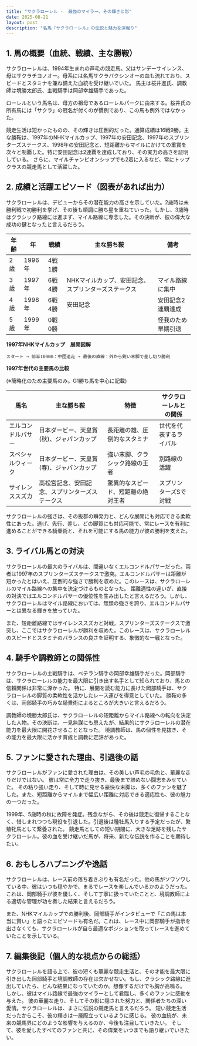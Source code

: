 ```yaml
---
title: "サクラローレル -  最強のマイラー、その輝きと影"
date: 2025-08-21
layout: post
description: "名馬『サクラローレル』の伝説と魅力を深堀り"
---
```


## 1. 馬の概要（血統、戦績、主な勝鞍）

サクラローレルは、1994年生まれの芦毛の競走馬。父はサンデーサイレンス、母はサクラチヨノオー。母系には名馬サクラバクシンオーの血も流れており、スピードとスタミナを兼ね備えた血統を受け継いでいた。  馬主は桜井進氏、調教師は境勝太郎氏、主戦騎手は岡部幸雄騎手であった。

ローレルという馬名は、母方の祖母であるローレルパークに由来する。桜井氏の所有馬には「サクラ」の冠名が付くのが慣例であり、この馬も例外ではなかった。

競走生活は短かったものの、その輝きは圧倒的だった。通算成績は16戦9勝。主な勝鞍は、1997年のNHKマイルカップ、1997年の安田記念、1997年のスプリンターズステークス、1998年の安田記念と、短距離からマイルにかけての重賞を次々と制覇した。特に安田記念は2連覇を達成しており、その実力の高さを証明している。  さらに、マイルチャンピオンシップでも2着に入るなど、常にトップクラスの競走馬として活躍した。


## 2. 成績と活躍エピソード（図表があれば出力）

サクラローレルは、デビューからその潜在能力の高さを示していた。2歳時は未勝利戦で初勝利を挙げ、その後も順調に勝ち星を重ねていった。しかし、3歳時はクラシック路線には進まず、マイル路線に専念した。その決断が、彼の偉大な成功の鍵となったと言えるだろう。

| 年齢 | 年 | 戦績 | 主な勝ち鞍 | 備考 |
|---|---|---|---|---|
| 2歳 | 1996年 | 4戦1勝 |  |  |
| 3歳 | 1997年 | 6戦4勝 | NHKマイルカップ、安田記念、スプリンターズステークス | マイル路線に集中 |
| 4歳 | 1998年 | 6戦4勝 | 安田記念 | 安田記念2連覇達成 |
| 5歳 | 1999年 | 0戦0勝 |  | 怪我のため早期引退 |


**1997年NHKマイルカップ　展開図解**

```
スタート → 前半1000m：中団追走 → 最後の直線：外から鋭い末脚で差し切り勝利
```

**1997年世代の主要馬の比較**

(※簡略化のため主要馬のみ。G1勝ち馬を中心に記載)

| 馬名       | 主な勝ち鞍                               | 特徴                               | サクラローレルとの関係 |
|------------|-------------------------------------------|------------------------------------|---------------------|
| エルコンドルパサー | 日本ダービー、天皇賞(秋)、ジャパンカップ      | 長距離の雄、圧倒的なスタミナ         | 世代を代表するライバル |
| スペシャルウィーク | 日本ダービー、天皇賞(春)、ジャパンカップ      | 強い末脚、クラシック路線の王者     | 別路線の活躍          |
| サイレンススズカ | 高松宮記念、安田記念、スプリンターズステークス | 驚異的なスピード、短距離の絶対王者 | スプリンターズSで対戦 |


サクラローレルの強さは、その抜群の瞬発力と、どんな展開にも対応できる柔軟性にあった。逃げ、先行、差し、どの脚質にも対応可能で、常にレースを有利に進めることができる騎乗術と、それを可能にする馬の能力が彼の勝利を支えた。


## 3. ライバル馬との対決

サクラローレルの最大のライバルは、間違いなくエルコンドルパサーだった。両者は1997年のスプリンターズステークスで激突。エルコンドルパサーは距離が短かったとはいえ、圧倒的な強さで勝利を収めた。このレースは、サクラローレルのマイル路線への集中を決定づけるものとなった。  距離適性の違いが、直接の対決ではエルコンドルパサーの優位性を生み出したと言えるだろう。しかし、サクラローレルはマイル路線においては、無類の強さを誇り、エルコンドルパサーとは異なる輝きを放っていた。

また、短距離路線ではサイレンススズカと対戦。スプリンターズステークスで激突し、ここではサクラローレルが勝利を収めた。このレースは、サクラローレルのスピードとスタミナのバランスの良さを証明する、象徴的な一戦となった。


## 4. 騎手や調教師との関係性

サクラローレルの主戦騎手は、ベテラン騎手の岡部幸雄騎手だった。岡部騎手は、サクラローレルの能力を最大限に引き出す名手として知られており、馬との信頼関係は非常に深かった。  特に、展開を読む能力に長けた岡部騎手は、サクラローレルの脚質の柔軟性を活かしたレース運びを得意としていた。  勝鞍の多くは、岡部騎手の巧みな騎乗術によるところが大きいと言えるだろう。

調教師の境勝太郎氏は、サクラローレルの短距離からマイル路線への転向を決定した人物。その決断は、一見無謀にも思えたが、結果的にサクラローレルの潜在能力を最大限に開花させることとなった。  境調教師は、馬の個性を見抜き、その能力を最大限に活かす育成と調教に定評があった。


## 5. ファンに愛された理由、引退後の話

サクラローレルがファンに愛された理由は、その美しい芦毛の毛色と、華麗な走りだけではない。  彼は常に全力で走り抜き、最後まで諦めない闘志をみせていた。  その粘り強い走り、そして時に見せる豪快な末脚は、多くのファンを魅了した。また、短距離からマイルまで幅広い距離に対応できる適応性も、彼の魅力の一つだった。

1999年、5歳時の秋に故障を発症。残念ながら、その後は競走に復帰することなく、惜しまれつつも現役を引退した。引退後は種牡馬入りする予定だったが、繁殖牝馬として繋養された。  競走馬としての短い期間に、大きな足跡を残したサクラローレル。彼の血を受け継いだ馬が、将来、新たな伝説を作ることを期待したい。


## 6. おもしろハプニングや逸話

サクラローレルは、レース前の落ち着きぶりも有名だった。他の馬がソワソワしている中、彼はいつも穏やかで、まるでレースを楽しんでいるかのようだった。  これは、岡部騎手が彼を優しく、そして丁寧に扱っていたことと、境調教師による適切な管理が功を奏した結果と言えるだろう。

また、NHKマイルカップでの勝利後、岡部騎手がインタビューで「この馬は本当に賢い」と語ったエピソードも有名だ。これは、レース中に岡部騎手が指示を出さなくても、サクラローレルが自ら最適なポジションを取ってレースを進めていたことを示している。


## 7. 編集後記（個人的な視点からの総括）

サクラローレルを語る上で、彼の短くも華麗な競走生活と、その才能を最大限に引き出した岡部騎手と境調教師の存在は欠かせない。もし、クラシック路線に進出していたら、どんな結果になっていたのか。想像するだけでも胸が高鳴る。  しかし、彼はマイル路線で最強のマイラーとして君臨し、多くのファンに感動を与えた。  彼の華麗な走り、そしてその影に隠された努力と、関係者たちの深い愛情。サクラローレルは、まさに伝説の競走馬と言えるだろう。  短い競走生活だったからこそ、彼の輝きは一層際立っているように感じる。  彼の血統が、未来の競馬界にどのような影響を与えるのか、今後も注目していきたい。  そして、彼を愛したすべてのファンと共に、その偉業をいつまでも語り継いでいきたい。
